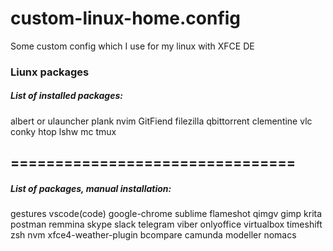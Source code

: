 # custom-linux-home.config
Some custom config which I use for my linux with XFCE DE  


### Liunx packages
##### List of installed packages:

albert or ulauncher
plank
nvim
GitFiend
filezilla
qbittorrent
clementine
vlc
conky
htop
lshw
mc
tmux


## ================================


##### List of packages, manual installation:
gestures
vscode(code)
google-chrome
sublime
flameshot
qimgv
gimp
krita
postman
remmina
skype
slack
telegram
viber
onlyoffice
virtualbox
timeshift
zsh
nvm
xfce4-weather-plugin
bcompare
camunda modeller
nomacs
